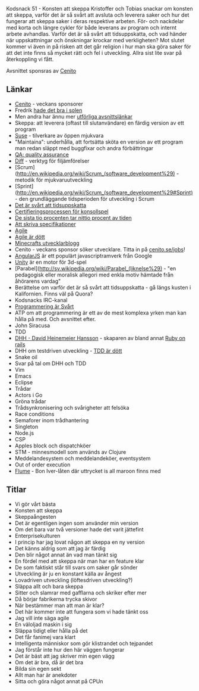 Kodsnack 51 - Konsten att skeppa
Kristoffer och Tobias snackar om konsten att skeppa, varför det är så svårt att avsluta och leverera saker och hur det fungerar att skeppa saker i deras respektive arbeten. För- och nackdelar med korta och längre cykler för både leverans av program och internt arbete  avhandlas. Varför det är så svårt att tidsuppskatta, och vad händer när uppskattningar och önskningar krockar med verkligheten? Mot slutet kommer vi även in på risken att det går religion i hur man ska göra saker för att det inte finns så mycket rätt och fel i utveckling. Allra sist lite svar på återkoppling vi fått.

Avsnittet sponsras av [Cenito](http://www.cenito.se)

## Länkar ##
* [Cenito](http://www.cenito.se) - veckans sponsorer
* Fredrik [hade det bra i solen](http://instagram.com/p/n-WmnvtWQJ/)
* Men andra har ännu mer [utförliga avsnittslänkar](http://therecord.co/2014/04/11/nat_irons)
* Skeppa: att leverera (oftast till slutanvändare) en färdig version av ett program
* [Suse](https://www.suse.com) - tilverkare av öppen mjukvara
* "Maintaina": underhålla, att fortsätta sköta en version av ett program man redan släppt med buggfixar och andra förbättringar
* [QA: quality assurance](http://en.wikipedia.org/wiki/Quality_assurance)
* [Diff](http://en.wikipedia.org/wiki/Diff) - verktyg för filjämförelser
* [Scrum](http://en.wikipedia.org/wiki/Scrum_(software_development%29) - metodik för mjukvaruutveckling
* [Sprint](http://en.wikipedia.org/wiki/Scrum_(software_development%29#Sprint) - den grundläggande tidsperioden för utveckling i Scrum
* [Det är svårt att tidsuppskatta](http://programmers.stackexchange.com/questions/60994/why-is-software-schedule-estimation-so-hard)
* [Certifieringsprocessen för konsollspel](http://arstechnica.com/gaming/2012/07/how-certification-requirements-are-holding-back-console-gaming/)
* [De sista tio procenten tar nittio procent av tiden](http://en.wikipedia.org/wiki/Ninety-ninety_rule)
* [Att skriva specifikationer](http://www.joelonsoftware.com/articles/fog0000000036.html)
* [Agile](http://en.wikipedia.org/wiki/Agile_software_development)
* [Agile är dött](http://pragdave.me/blog/2014/03/04/time-to-kill-agile/)
* [Minecrafts utvecklarblogg](https://mojang.com)
* Cenito - veckans sponsor söker utvecklare. Titta in på [cenito.se/jobs](http://www.cenito.se/jobs)!
* [AngularJS](http://angularjs.org) är ett populärt javascriptramverk från Google
* [Unity](http://unity3d.com) är en motor för 3d-spel
* [Parabel](http://sv.wikipedia.org/wiki/Parabel_(liknelse%29) - "en pedagogisk eller moralisk allegori med enkla motiv hämtade från åhörarens vardag"
* Berättelse om varför det är så svårt att tidsuppskatta - gå längs kusten i Kalifornien. Finns väl på Quora?
* Kodsnacks IRC-kanal
* [Programmering är Svårt](http://stilldrinking.org/programming-sucks)
* ATP om att programmering är ett av de mest komplexa yrken man kan hålla på med. Och avsnittet efter.
* John Siracusa
* TDD
* [DHH - David Heinemeier Hansson](http://david.heinemeierhansson.com) - skaparen av bland annat [Ruby on rails](http://rubyonrails.org/)
* DHH om testdriven utveckling - [TDD är dött](http://david.heinemeierhansson.com/2014/tdd-is-dead-long-live-testing.html)
* Snake oil
* Svar på tal om DHH och TDD
* Vim
* Emacs
* Eclipse
* Trådar
* Actors i Go
* Gröna trådar
* Trådsynkronisering och svårigheter att felsöka
* Race conditions
* Semaforer inom trådhantering
* Singleton
* Node.js
* CSP
* Apples block och dispatchköer
* STM - minnesmodell som används av Clojure
* Meddelandesystem och meddelandeköer, eventsystem
* Out of order execution
* [Flume](http://www.azlyrics.com/lyrics/boniver/flume.htmlhttps://www.suse.com) - Bon Iver-låten där uttrycket is all maroon finns med

## Titlar ##
* Vi gör vårt bästa
* Konsten att skeppa
* Skeppaångesten
* Det är egentligen ingen som använder min version
* Om det bara var två versioner hade det varit jättefint
* Enterprisekulturen
* I princip har jag lovat någon att skeppa en ny version
* Det känns aldrig som att jag är färdig
* Den blir något annat än vad man tänkt sig
* En fördel med att skeppa när man har en feature klar
* De som faktiskt står till svars om saker går sönder
* Utveckling är ju en konstant källa av ångest
* Lovadriven utveckling (löftesdriven utveckling?)
* Släppa allt och bara skeppa
* Sitter och slamrar med gafflarna och skriker efter mer
* Då börjar fabrikerna trycka skivor
* När bestämmer man att man är klar?
* Det här kommer inte att fungera som vi hade tänkt oss
* Jag vill inte säga agile
* En väloljad maskin i sig
* Släppa tidigt eller hålla på det
* Det får fanimej vara klart
* Intelligenta människor som gör klistrandet och tejpandet
* Jag förstår inte hur den här väggen fungerar
* Det är bäst att jag skriver min egen vägg
* Om det är bra, då är det bra
* Bilda sin egen sekt
* Allt man har är anekdoter
* Sitta och göra något annat på CPUn